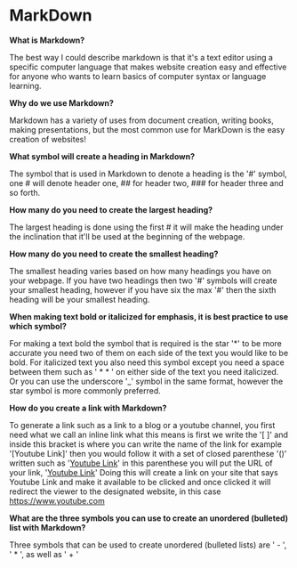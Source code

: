 # MarkDown

**What is Markdown?**

The best way I could describe markdown is that it's a text editor using a specific computer language that makes website creation easy and effective for anyone who wants to learn basics of computer syntax or language learning.

**Why do we use Markdown?**

Markdown has a variety of uses from document creation, writing books, making presentations, but the most common use for MarkDown is the easy creation of websites!

**What symbol will create a heading in Markdown?**

The symbol that is used in Markdown to denote a heading is the '#' symbol, one # will denote header one, ## for header two, ### for header three and so forth.

**How many do you need to create the largest heading?**

The largest heading is done using the first # it will make the heading under the inclination that it'll be used at the beginning of the webpage.

**How many do you need to create the smallest heading?**

The smallest heading varies based on how many headings you have on your webpage. If you have two headings then two '#' symbols will create your smallest heading, however if you have six the max '#' then the sixth heading will be your smallest heading.

**When making text bold or italicized for emphasis, it is best practice to use which symbol?**

For making a text bold the symbol that is required is the star '*' to be more accurate you need two of them on each side of the text you would like to be bold. For italicized text you also need this symbol except you need a space between them such as ' * * ' on either side of the text you need italicized. Or you can use the underscore '_' symbol in the same format, however the star symbol is more commonly preferred.

**How do you create a link with Markdown?**

To generate a link such as a link to a blog or a youtube channel, you first need what we call an inline link what this means is first we write the '[ ]' and inside this bracket is where you can write the name of the link for example '[Youtube Link]' then you would follow it with a set of closed parenthese '()' written such as '[Youtube Link]()' in this parenthese you will put the URL of your link, '[Youtube Link](https://www.youtube.com)' Doing this will create a link on your site that says Youtube Link and make it available to be clicked and once clicked it will redirect the viewer to the designated website, in this case https://www.youtube.com

**What are the three symbols you can use to create an unordered (bulleted) list with Markdown?**

Three symbols that can be used to create unordered (bulleted lists) are ' - ', ' * ', as well as ' + '
